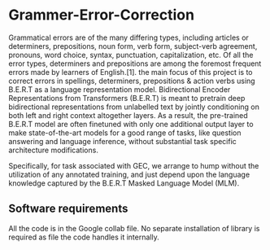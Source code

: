 # Grammer-Error-Correction

Grammatical errors are of the many differing types, including articles or determiners, prepositions, noun form, verb form, subject-verb agreement, pronouns, word choice, syntax, punctuation, capitalization, etc. Of all the error types, determiners and prepositions are among the foremost frequent errors made by learners of English.[1]. the main focus of this project is to correct errors in spellings, determiners, prepositions & action verbs using B.E.R.T as a language representation model. Bidirectional Encoder Representations from Transformers (B.E.R.T) is meant to pretrain deep bidirectional representations from unlabelled text by jointly conditioning on both left and right context altogether layers. As a result, the pre-trained B.E.R.T model are often finetuned with only one additional output layer to make state-of-the-art models for a good range of tasks, like question answering and language inference, without substantial task specific architecture modifications. 

Specifically, for task associated with GEC, we arrange to hump without the utilization of any annotated training, and just depend upon the language knowledge captured by the B.E.R.T Masked Language Model (MLM).

## Software requirements 
All the code is in the Google collab file.
No separate installation of library is required as file the code handles it internally.

